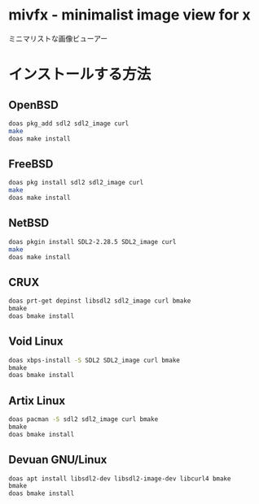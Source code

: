 # mivfx - minimalist image view for x
ミニマリストな画像ビューアー

# インストールする方法

## OpenBSD
```sh
doas pkg_add sdl2 sdl2_image curl
make
doas make install
```

## FreeBSD
```sh
doas pkg install sdl2 sdl2_image curl
make
doas make install
```

## NetBSD
```sh
doas pkgin install SDL2-2.28.5 SDL2_image curl
make
doas make install
```

## CRUX
```sh
doas prt-get depinst libsdl2 sdl2_image curl bmake
bmake
doas bmake install
```

## Void Linux
```sh
doas xbps-install -S SDL2 SDL2_image curl bmake
bmake
doas bmake install
```

## Artix Linux
```sh
doas pacman -S sdl2 sdl2_image curl bmake
bmake
doas bmake install
```

## Devuan GNU/Linux
```sh
doas apt install libsdl2-dev libsdl2-image-dev libcurl4 bmake
bmake
doas bmake install
```
